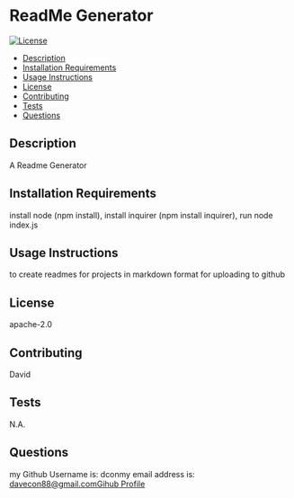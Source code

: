 
# ReadMe Generator

[![License](https://img.shields.io/badge/License-Apache%202.0-blue.svg)](https://opensource.org/licenses/Apache-2.0)
- [Description](#Description)
- [Installation Requirements](#Installation-Requirements)
- [Usage Instructions](#Usage-Instructions)
- [License](#License)
- [Contributing](#Contributing)
- [Tests](#Tests)
- [Questions](#Questions)
  
## Description
A Readme Generator 

## Installation Requirements
install node (npm install), install inquirer (npm install inquirer), run node index.js

## Usage Instructions
to create readmes for projects in markdown format for uploading to github

## License
apache-2.0

## Contributing
David

## Tests
N.A.

## Questions
my Github Username is: dconmy email address is: davecon88@gmail.com[Gihub Profile](https://github.com/dcon)

